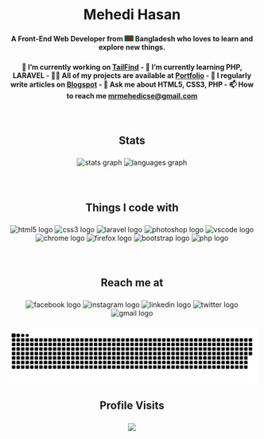 <h1 align="center">Mehedi Hasan</h1>

###

<h4 align="center">A Front-End Web Developer from <img src="assets/bangladesh.png" width="18"/> Bangladesh who loves to learn and explore new things.</h4>

###

<p align="center"></p>

###
<h4 align="center">
  
 🔭 I’m currently working on [TailFind](https://github.com/iammrmehedi/TailFind) - 🌱 I’m currently learning **PHP, LARAVEL** - 👨‍💻 All of my projects are available at [Portfolio](https://iammrmehedi.github.io) - 📝 I regularly write articles on [Blogspot](https://iammrmehedi.blogspot.com) - 💬 Ask me about **HTML5, CSS3, PHP** - 📫 How to reach me **mrmehedicse@gmail.com**
  
</h4>

###

<br clear="both">

<h2 align="center">Stats</h2>

###

<div align="center">
  <img src="https://github-readme-stats.vercel.app/api?hide_title=false&hide_rank=false&show_icons=true&include_all_commits=true&count_private=false&disable_animations=false&theme=tokyonight&locale=en&hide_border=true&username=iammrmehedi" height="150" alt="stats graph"  />
  <img src="https://github-readme-stats.vercel.app/api/top-langs?locale=en&hide_title=false&layout=compact&card_width=320&langs_count=5&theme=tokyonight&hide_border=true&username=iammrmehedi" height="150" alt="languages graph"  />
</div>

###

<p align="center"></p>

###

<br clear="both">

<h2 align="center">Things I code with</h2>

###

<div align="center">
  <img src="https://cdn.jsdelivr.net/gh/devicons/devicon/icons/html5/html5-plain-wordmark.svg" height="40" width="80" alt="html5 logo"  />
  <img src="https://cdn.jsdelivr.net/gh/devicons/devicon/icons/css3/css3-plain-wordmark.svg" height="40" width="80" alt="css3 logo"  />
  <img src="https://cdn.jsdelivr.net/gh/devicons/devicon/icons/laravel/laravel-plain-wordmark.svg" height="40" width="80" alt="laravel logo"  />
  <img src="https://cdn.jsdelivr.net/gh/devicons/devicon/icons/photoshop/photoshop-line.svg" height="40" width="80" alt="photoshop logo"  />
  <img src="https://cdn.jsdelivr.net/gh/devicons/devicon/icons/vscode/vscode-original-wordmark.svg" height="40" width="80" alt="vscode logo"  />
  <img src="https://cdn.jsdelivr.net/gh/devicons/devicon/icons/chrome/chrome-plain-wordmark.svg" height="40" width="80" alt="chrome logo"  />
  <img src="https://cdn.jsdelivr.net/gh/devicons/devicon/icons/firefox/firefox-plain-wordmark.svg" height="40" width="80" alt="firefox logo"  />
  <img src="https://cdn.jsdelivr.net/gh/devicons/devicon/icons/bootstrap/bootstrap-plain-wordmark.svg" height="40" width="80" alt="bootstrap logo"  />
  <img src="https://cdn.jsdelivr.net/gh/devicons/devicon/icons/php/php-plain.svg" height="40" width="80" alt="php logo"  />
</div>

###

<p align="center"></p>

###

<br clear="both">

<h2 align="center">Reach me at</h2>

###

<div align="center">
  <img src="https://raw.githubusercontent.com/maurodesouza/profile-readme-generator/master/src/assets/icons/social/facebook/default.svg" width="80" height="40" alt="facebook logo"  />
  <img src="https://raw.githubusercontent.com/maurodesouza/profile-readme-generator/master/src/assets/icons/social/instagram/default.svg" width="80" height="40" alt="instagram logo"  />
  <img src="https://raw.githubusercontent.com/maurodesouza/profile-readme-generator/master/src/assets/icons/social/linkedin/default.svg" width="80" height="40" alt="linkedin logo"  />
  <img src="https://raw.githubusercontent.com/maurodesouza/profile-readme-generator/master/src/assets/icons/social/twitter/default.svg" width="80" height="40" alt="twitter logo"  />
  <img src="https://raw.githubusercontent.com/maurodesouza/profile-readme-generator/master/src/assets/icons/social/gmail/default.svg" width="80" height="40" alt="gmail logo"  />
</div>

###

<p align="center"></p>

###

<img src="https://github.com/iammrmehedi/iammrmehedi/blob/output/github-contribution-grid-snake.svg" alt="Snake animation" />

###

<h2 align="center">Profile Visits</h2>

###

<div align="center">
  <img src="https://visitor-badge.laobi.icu/badge?page_id=iammrmehedi.iammrmehedi&"  />
</div>

###
